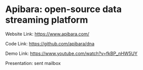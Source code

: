 # Apibara: open-source data streaming platform

Website Link: https://www.apibara.com/

Code Link: https://github.com/apibara/dna

Demo Link: https://www.youtube.com/watch?v=fkBP_nHW5UY

Presentation: sent mailbox